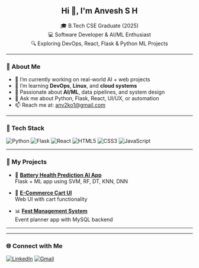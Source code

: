 <h2 align="center">Hi 👋, I'm Anvesh S H</h2>

<p align="center">
  🎓 B.Tech CSE Graduate (2025) <br>
  💻 Software Developer & AI/ML Enthusiast <br>
  🔍 Exploring DevOps, React, Flask & Python ML Projects
</p>

---

### 🚀 About Me

- 🔭 I’m currently working on real-world AI + web projects
- 🌱 I’m learning **DevOps**, **Linux**, and **cloud systems**
- 🧠 Passionate about **AI/ML**, data pipelines, and system design
- 💬 Ask me about Python, Flask, React, UI/UX, or automation
- 📫 Reach me at: [anv2ko1@gmail.com](mailto:anv2ko1@gmail.com)

---

### 🧰 Tech Stack

![Python](https://img.shields.io/badge/Python-3776AB?style=for-the-badge&logo=python&logoColor=white)
![Flask](https://img.shields.io/badge/Flask-black?style=for-the-badge&logo=flask&logoColor=white)
![React](https://img.shields.io/badge/React-20232A?style=for-the-badge&logo=react&logoColor=61DAFB)
![HTML5](https://img.shields.io/badge/HTML5-E34F26?style=for-the-badge&logo=html5&logoColor=white)
![CSS3](https://img.shields.io/badge/CSS3-1572B6?style=for-the-badge&logo=css3&logoColor=white)
![JavaScript](https://img.shields.io/badge/JavaScript-323330?style=for-the-badge&logo=javascript)

---

### 📌 My Projects

- 🔋 **[Battery Health Prediction AI App](https://github.com/yourusername/project-link)**  
  Flask + ML app using SVM, RF, DT, KNN, DNN

- 🛒 **[E-Commerce Cart UI](https://github.com/yourusername/project-link)**  
  Web UI with cart functionality

- 📊 **[Fest Management System](https://github.com/yourusername/project-link)**  
  Event planner app with MySQL backend

---


---

### 🌐 Connect with Me

[![LinkedIn](https://img.shields.io/badge/LinkedIn-blue?style=for-the-badge&logo=linkedin)](https://linkedin.com/in/anveshreddysh)
[![Gmail](https://img.shields.io/badge/Gmail-D14836?style=for-the-badge&logo=gmail)](mailto:anv2ko1@gmail.com)

